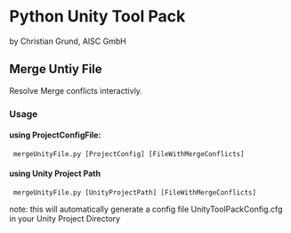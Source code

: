 # Python Unity Tool Pack #
by Christian Grund, AISC GmbH

## Merge Untiy File ##

Resolve Merge conflicts interactivly.

### Usage ###
   #### using ProjectConfigFile: ####
     mergeUnityFile.py [ProjectConfig] [FileWithMergeConflicts]
    
   #### using Unity Project Path ####
     mergeUnityFile.py [UnityProjectPath] [FileWithMergeConflicts]
    
note: this will automatically generate a config file UnityToolPackConfig.cfg in your Unity Project Directory
     
